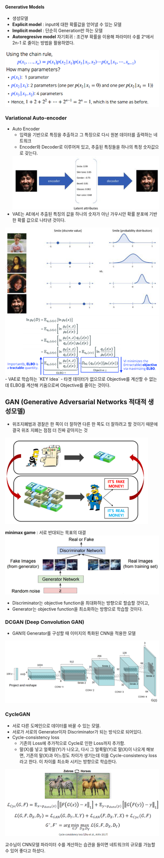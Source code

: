 #### Generative Models
- 생성모델
- <strong>Explicit model</strong> : input에 대한 확률값을 얻어낼 수 있는 모델
- <strong>Implicit model</strong> : 단순히 Generation만 하는 모델
- <strong>Autoregresive model</strong> 자기회귀 : 조건부 확률을 이용해 파라미터 수를 2ⁿ에서 2n-1 로 줄이는 방법을 활용하였다.
<img src=image/independence.PNG>

### Variational Auto-encoder
- Auto Encoder
    - 입력을 기반으로 특징을 추출하고 그 특징으로 다시 원본 데이터를 출력하는 네트워크
    - Encoder와 Decoder로 이루어져 있고, 추출된 특징들을 하나의 특정 숫자값으로 갖는다.
    <img src=image/AE.PNG>
- VAE는 AE에서 추출된 특징의 값을 하나의 숫자가 아닌 가우시안 확률 분포에 기반한 확률 값으로 나타낸 것이다.
<img src=image/VAE.PNG>
<br/>
<img src=image/ELBO.PNG>
- VAE로 학습하는 `KEY Idea`
    - 타겟 데이터가 없으므로 Objective를 계산할 수 없는데 ELBO를 계산해 키움으로써 Objective를 줄이는 것이다.

## GAN (Generative Adversarial Networks 적대적 생성모델)
- 위조지폐범과 경찰은 한 쪽이 더 잘하면 다른 한 쪽도 더 잘하려고 할 것이기 때문에 결국 위조 지폐는 점점 더 진짜 같아지는 것
<img src=image/theif.PNG>

<strong>minimax game</strong> : 서로 반대되는 목표의 대결
<img src=image/GAN.PNG>
- Discriminator는 objective function을 최대화하는 방향으로 할습할 것이고,
- Generator는 objective function을 최소화하는 방향으로 학습할 것이다.

### DCGAN (Deep Convolution GAN)
- GAN의 Generator를 구성할 때 이미지의 특화된 CNN을 적용한 모델
<img src=image/DCGAN.png>

### CycleGAN
- 서로 다른 도메인으로 데이터를 바꿀 수 있는 모델.
- 서로가 서로의 Generator이자 Discriminator가 되는 방식으로 되어있다.
- Cycle-consistency loss 
    - 기존의 Loss에 추가적으로 Cycle로 인한 Loss까지 추가함.
    - 말(X)를 넣고 얼룩말(Y)가 나오고, 다시 그 얼룩말(Y)로 말(X)이 나오게 해보면, 기존의 말(X)과 어느정도 차이가 생기는데 이를 Cycle-consistency loss라고 한다. 이 차이를 최소화 시키는 방향으로 학습한다.
<img src=image/horse.PNG>



교수님이 CNN모델 파라미터 수를 계산하는 습관을 들이면 네트워크의 규모를 가늠할 수 있어 좋다고 하셨다.
